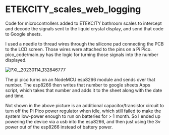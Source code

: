 # ETEKCITY_scales_web_logging
Code for microcontrollers added to ETEKCITY bathroom scales to intercept and decode the signals sent to the liquid crystal display, 
and send that code to Google sheets.

I used a needle to thread wires through the silicone pad connecting the PCB to the LCD screen. Those wires were attached to the pins on a Pi Pico.
pico_code/main.py has the logic for turning those signals into the number displayed.

![PXL_20230114_132846777](https://user-images.githubusercontent.com/48842799/221357058-f5244ead-60aa-4119-8a36-676a4b7301e9.jpg)

The pi pico turns on an NodeMCU esp8266 module and sends over that number. The esp8266 then writes that number to google sheets Apps script, which
takes that number and adds it to the sheet along with the date and time.

Not shown in the above picture is an additional capacitor/transistor circuit to turn off the Pi Pico power regulator when idle, which still failed to make the system low-power enough to run on batteries for > 1 month. So I ended up powering the device via a usb into the esp8266, and then just using the 3v power out of the esp8266 instead of battery power.
